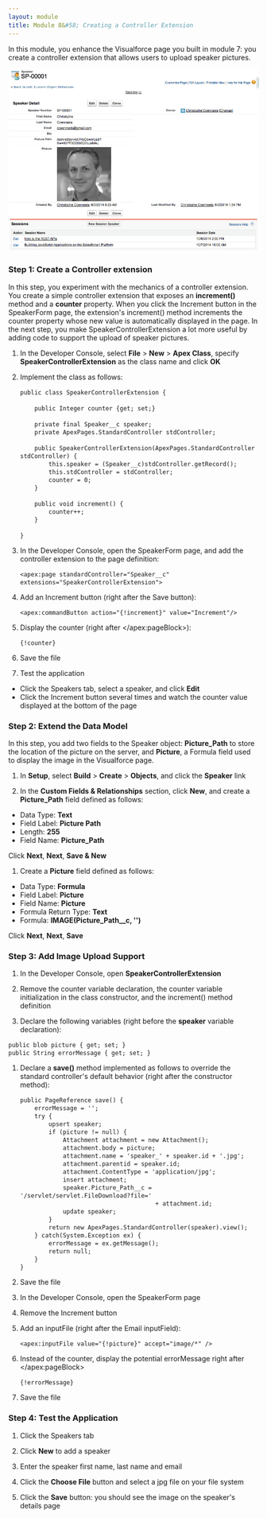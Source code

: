 ```yaml
---
layout: module
title: Module 8&#58; Creating a Controller Extension
---
```

In this module, you enhance the Visualforce page you built in module 7: you create a controller extension that allows users to upload speaker pictures.

![](images/upload.jpg)

### Step 1: Create a Controller extension

In this step, you experiment with the mechanics of a controller extension. You create a simple controller extension that exposes an **increment()** method and a **counter** property. When you click the Increment button in the SpeakerForm page, the extension's increment() method increments the counter property whose new value is automatically displayed in the page. In the next step, you make SpeakerControllerExtension a lot more useful by adding code to support the upload of speaker pictures.

1. In the Developer Console, select **File** > **New** > **Apex Class**, specify **SpeakerControllerExtension** as the class name and click **OK**

1. Implement the class as follows:

    ```
    public class SpeakerControllerExtension {
    
        public Integer counter {get; set;}
        
        private final Speaker__c speaker;
        private ApexPages.StandardController stdController;
        
        public SpeakerControllerExtension(ApexPages.StandardController stdController) {
            this.speaker = (Speaker__c)stdController.getRecord();
            this.stdController = stdController;
            counter = 0;
        }
        
        public void increment() {
            counter++;
        }
    
    }
    ```

1. In the Developer Console, open the SpeakerForm page, and add the controller extension to the page definition:

    ```
    <apex:page standardController="Speaker__c" extensions="SpeakerControllerExtension">
    ```

1. Add an Increment button (right after the Save button):

    ```
    <apex:commandButton action="{!increment}" value="Increment"/>
    ```

1. Display the counter (right after &lt;/apex:pageBlock>):

    ```
    {!counter}
    ```

1. Save the file

1. Test the application
  - Click the Speakers tab, select a speaker, and click **Edit**
  - Click the Increment button several times and watch the counter value displayed at the bottom of the page


### Step 2: Extend the Data Model

In this step, you add two fields to the Speaker object: **Picture_Path** to store the location of the picture on the server, and **Picture**, a Formula field used to display the image in the Visualforce page.

1. In **Setup**, select **Build** > **Create** > **Objects**, and click the **Speaker** link

1. In the **Custom Fields & Relationships** section, click **New**, and create a **Picture_Path** field defined as follows:
  - Data Type: **Text**
  - Field Label: **Picture Path**
  - Length: **255**
  - Field Name: **Picture_Path**

  Click **Next**, **Next**, **Save & New**

1. Create a **Picture** field defined as follows:
  - Data Type: **Formula**
  - Field Label: **Picture**
  - Field Name: **Picture**
  - Formula Return Type: **Text**
  - Formula: **IMAGE(Picture&#95;Path__c, '')**

  Click **Next**, **Next**, **Save**


### Step 3: Add Image Upload Support

1. In the Developer Console, open **SpeakerControllerExtension**

1. Remove the counter variable declaration, the counter variable initialization in the class constructor, and the increment() method definition

1. Declare the following variables (right before the **speaker** variable declaration):

  ```
  public blob picture { get; set; }
  public String errorMessage { get; set; }
  ```

1. Declare a **save()** method implemented as follows to override the standard controller's default behavior (right after the constructor method):

    ```
    public PageReference save() {
        errorMessage = '';
        try {
            upsert speaker;
            if (picture != null) {
                Attachment attachment = new Attachment();
                attachment.body = picture;
                attachment.name = 'speaker_' + speaker.id + '.jpg';
                attachment.parentid = speaker.id;
                attachment.ContentType = 'application/jpg';
                insert attachment;
                speaker.Picture_Path__c = '/servlet/servlet.FileDownload?file=' 
                                          + attachment.id;
                update speaker;
            }
            return new ApexPages.StandardController(speaker).view();
        } catch(System.Exception ex) {
            errorMessage = ex.getMessage();
            return null;
        }
    }
    ```

1. Save the file

1. In the Developer Console, open the SpeakerForm page

1. Remove the Increment button

1. Add an inputFile (right after the Email inputField):

    ```
    <apex:inputFile value="{!picture}" accept="image/*" />
    ```

1. Instead of the counter, display the potential errorMessage right after &lt;/apex:pageBlock>

    ```
    {!errorMessage}
    ```

1. Save the file

### Step 4: Test the Application

1. Click the Speakers tab

1. Click **New** to add a speaker

1. Enter the speaker first name, last name and email

1. Click the **Choose File** button and select a jpg file on your file system

1. Click the **Save** button: you should see the image on the speaker's details page
